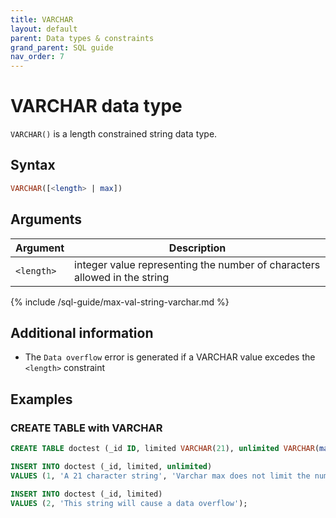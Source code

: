 ```yaml
---
title: VARCHAR
layout: default
parent: Data types & constraints
grand_parent: SQL guide
nav_order: 7
---
```


# VARCHAR data type

`VARCHAR()` is a length constrained string data type.

## Syntax

```sql
VARCHAR([<length> | max])
```

## Arguments

| Argument | Description |
|---|---|
| `<length>` | integer value representing the number of characters allowed in the string |
{% include /sql-guide/max-val-string-varchar.md %}




## Additional information

* The `Data overflow` error is generated if a VARCHAR value excedes the `<length>` constraint

## Examples

### CREATE TABLE with VARCHAR

```sql
CREATE TABLE doctest (_id ID, limited VARCHAR(21), unlimited VARCHAR(max));

INSERT INTO doctest (_id, limited, unlimited)
VALUES (1, 'A 21 character string', 'Varchar max does not limit the number of characters allowed.');
```

```sql
INSERT INTO doctest (_id, limited)
VALUES (2, 'This string will cause a data overflow');
```

